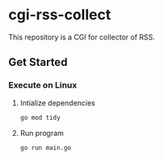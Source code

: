 # cgi-rss-collect
This repository is a CGI for collector of RSS.

## Get Started
### Execute on Linux
1. Intialize dependencies
    ```bash
    go mod tidy
    ```
1. Run program
    ```bash
    go run main.go
    ```
